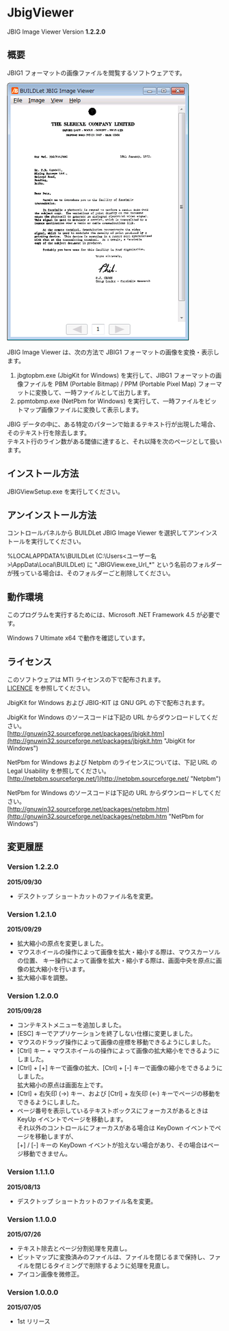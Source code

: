 JbigViewer
==========

JBIG Image Viewer Version **1.2.2.0**


概要
----
JBIG1 フォーマットの画像ファイルを閲覧するソフトウェアです。  

![Screenshot](/images/JBIGView.png "Screenshot")

JBIG Image Viewer は、次の方法で JBIG1 フォーマットの画像を変換・表示します。  
  1. jbgtopbm.exe (JbigKit for Windows) を実行して、JIBG1 フォーマットの画像ファイルを 
     PBM (Portable Bitmap) / PPM (Portable Pixel Map) フォーマットに変換して、一時ファイルとして出力します。
  2. ppmtobmp.exe (NetPbm for Windows) を実行して、一時ファイルをビットマップ画像ファイルに変換して表示します。

JBIG データの中に、ある特定のパターンで始まるテキスト行が出現した場合、そのテキスト行を除去します。  
テキスト行のライン数がある閾値に達すると、それ以降を次のページとして扱います。


インストール方法
----------------
JBIGViewSetup.exe を実行してください。


アンインストール方法
--------------------
コントロールパネルから BUILDLet JBIG Image Viewer を選択してアンインストールを実行してください。  
  
%LOCALAPPDATA%\BUILDLet (C:\Users\<ユーザー名>\AppData\Local\BUILDLet) に "JBIGView.exe_Url_*"
という名前のフォルダーが残っている場合は、そのフォルダーごと削除してください。


動作環境
--------
このプログラムを実行するためには、Microsoft .NET Framework 4.5 が必要です。  
  
Windows 7 Ultimate x64 で動作を確認しています。


ライセンス
----------
このソフトウェアは MTI ライセンスの下で配布されます。  
[LICENCE](/LICENSE "LICENSE") を参照してください。


JbigKit for Windows および JBIG-KIT は GNU GPL の下で配布されます。  

JbigKit for Windows のソースコードは下記の URL からダウンロードしてください。  
[http://gnuwin32.sourceforge.net/packages/jbigkit.htm](http://gnuwin32.sourceforge.net/packages/jbigkit.htm "JbigKit for Windows")
  
  
NetPbm for Windows および Netpbm のライセンスについては、下記 URL の Legal Usability を参照してください。  
[http://netpbm.sourceforge.net/](http://netpbm.sourceforge.net/ "Netpbm")  

NetPbm for Windows のソースコードは下記の URL からダウンロードしてください。  
[http://gnuwin32.sourceforge.net/packages/netpbm.htm](http://gnuwin32.sourceforge.net/packages/netpbm.htm "NetPbm for Windows")


変更履歴
--------

### Version 1.2.2.0
**2015/09/30**
* デスクトップ ショートカットのファイル名を変更。


### Version 1.2.1.0
**2015/09/29**  
* 拡大縮小の原点を変更しました。  
* マウスホイールの操作によって画像を拡大・縮小する際は、マウスカーソルの位置、
  キー操作によって画像を拡大・縮小する際は、画面中央を原点に画像の拡大縮小を行います。  
* 拡大縮小率を調整。

### Version 1.2.0.0
**2015/09/28**  
* コンテキストメニューを追加しました。  
* [ESC] キーでアプリケーションを終了しない仕様に変更しました。  
* マウスのドラッグ操作によって画像の座標を移動できるようにしました。  
* [Ctrl] キー + マウスホイールの操作によって画像の拡大縮小をできるようにしました。  
* [Ctrl] + [+] キーで画像の拡大、[Ctrl] + [-] キーで画像の縮小をできるようにしました。  
  拡大縮小の原点は画面左上です。
* [Ctrl] + 右矢印 (→) キー、および [Ctrl] + 左矢印 (←) キーでページの移動をできるようにしました。  
* ページ番号を表示しているテキストボックスにフォーカスがあるときは KeyUp イベントでページを移動します。  
  それ以外のコントロールにフォーカスがある場合は KeyDown イベントでページを移動しますが、  
  [+] / [-] キーの KeyDown イベントが拾えない場合があり、その場合はページ移動できません。  

### Version 1.1.1.0
**2015/08/13**  
* デスクトップ ショートカットのファイル名を変更。  

### Version 1.1.0.0
**2015/07/26**  
* テキスト除去とページ分割処理を見直し。  
* ビットマップに変換済みのファイルは、ファイルを閉じるまで保持し、ファイルを閉じるタイミングで削除するように処理を見直し。  
* アイコン画像を微修正。  

### Version 1.0.0.0
**2015/07/05**  
* 1st リリース
